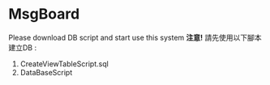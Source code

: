 # MsgBoard
Please download DB script and start use this system
****注意!****
請先使用以下腳本建立DB : 
  1. CreateViewTableScript.sql
  2. DataBaseScript
